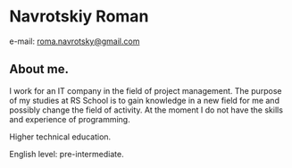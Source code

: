 # Navrotskiy Roman
e-mail: roma.navrotsky@gmail.com


## About me.
I work for an IT company in the field of project management. The purpose of my studies at RS School is to gain knowledge
in a new field for me and possibly change the field of activity.
At the moment I do not have the skills and experience of programming.
 
  
   Higher technical education.
          
   English level: pre-intermediate.

